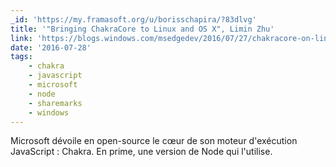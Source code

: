 ```yaml
---
_id: 'https://my.framasoft.org/u/borisschapira/?83dlvg'
title: '"Bringing ChakraCore to Linux and OS X", Limin Zhu'
link: 'https://blogs.windows.com/msedgedev/2016/07/27/chakracore-on-linux-osx/'
date: '2016-07-28'
tags:
    - chakra
    - javascript
    - microsoft
    - node
    - sharemarks
    - windows
---
```


<div class="markdown"><p>Microsoft dévoile en open-source le cœur de son moteur d'exécution JavaScript : Chakra. En prime, une version de Node qui l'utilise.
</p></div>
